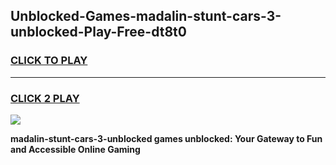 
## Unblocked-Games-madalin-stunt-cars-3-unblocked-Play-Free-dt8t0
<h3>
<a href="https://premium76.site?title=madalin-stunt-cars-3-unblocked&ref=20M">CLICK TO PLAY</a></h3>
<hr>

<h3>
<a href="https://premium76.site?title=madalin-stunt-cars-3-unblocked&ref=20M">CLICK 2 PLAY</a>
  
</h3>

<a href="https://premium76.site?title=madalin-stunt-cars-3-unblocked&ref=19M"><img src="https://clearcache.store/games.png"></a>


**madalin-stunt-cars-3-unblocked games unblocked: Your Gateway to Fun and Accessible Online Gaming**
